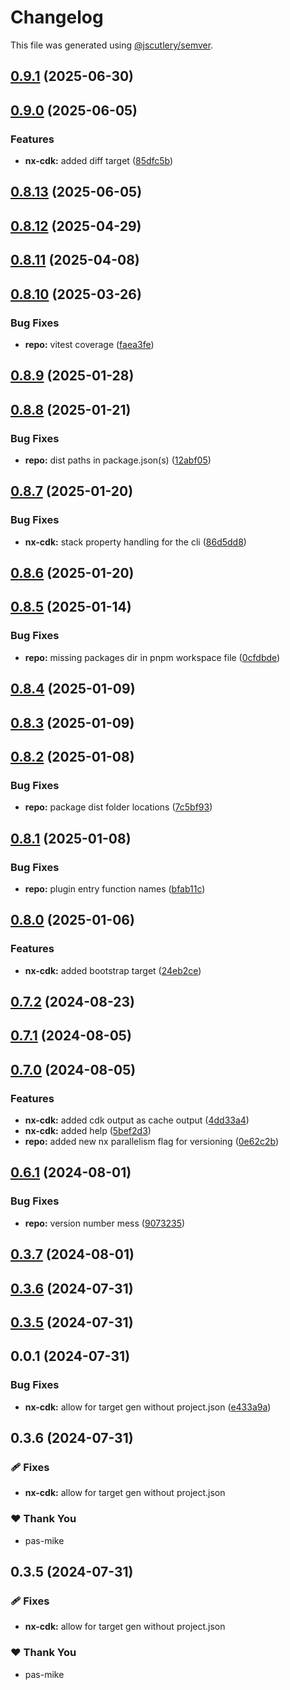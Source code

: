 # Changelog

This file was generated using [@jscutlery/semver](https://github.com/jscutlery/semver).

## [0.9.1](https://github.com/plastic-ant/packages/compare/nx-cdk@0.9.0...nx-cdk@0.9.1) (2025-06-30)

## [0.9.0](https://github.com/plastic-ant/packages/compare/nx-cdk@0.8.13...nx-cdk@0.9.0) (2025-06-05)


### Features

* **nx-cdk:** added diff target ([85dfc5b](https://github.com/plastic-ant/packages/commit/85dfc5b35a1b1af26c454e46229ffc1ba78eb907))

## [0.8.13](https://github.com/plastic-ant/packages/compare/nx-cdk@0.8.12...nx-cdk@0.8.13) (2025-06-05)

## [0.8.12](https://github.com/plastic-ant/packages/compare/nx-cdk@0.8.11...nx-cdk@0.8.12) (2025-04-29)

## [0.8.11](https://github.com/plastic-ant/packages/compare/nx-cdk@0.8.10...nx-cdk@0.8.11) (2025-04-08)

## [0.8.10](https://github.com/plastic-ant/packages/compare/nx-cdk@0.8.9...nx-cdk@0.8.10) (2025-03-26)


### Bug Fixes

* **repo:** vitest coverage ([faea3fe](https://github.com/plastic-ant/packages/commit/faea3fe115e29c60c990dcf1fef991d55e9cb20e))

## [0.8.9](https://github.com/plastic-ant/packages/compare/nx-cdk@0.8.8...nx-cdk@0.8.9) (2025-01-28)

## [0.8.8](https://github.com/plastic-ant/packages/compare/nx-cdk@0.8.7...nx-cdk@0.8.8) (2025-01-21)


### Bug Fixes

* **repo:** dist paths in package.json(s) ([12abf05](https://github.com/plastic-ant/packages/commit/12abf05216cda9b4de78324f0c895947b52f245c))

## [0.8.7](https://github.com/plastic-ant/packages/compare/nx-cdk@0.8.6...nx-cdk@0.8.7) (2025-01-20)


### Bug Fixes

* **nx-cdk:** stack property handling for the cli ([86d5dd8](https://github.com/plastic-ant/packages/commit/86d5dd8d674fdd39a4bbe23feeab685f38b8aef1))

## [0.8.6](https://github.com/plastic-ant/packages/compare/nx-cdk@0.8.5...nx-cdk@0.8.6) (2025-01-20)

## [0.8.5](https://github.com/plastic-ant/packages/compare/nx-cdk@0.8.4...nx-cdk@0.8.5) (2025-01-14)


### Bug Fixes

* **repo:** missing packages dir in pnpm workspace file ([0cfdbde](https://github.com/plastic-ant/packages/commit/0cfdbde0bdda4aa4f903a0c05735aa5543d53808))

## [0.8.4](https://github.com/plastic-ant/packages/compare/nx-cdk@0.8.3...nx-cdk@0.8.4) (2025-01-09)

## [0.8.3](https://github.com/plastic-ant/packages/nx-cdk/compare/nx-cdk@0.8.2...nx-cdk@0.8.3) (2025-01-09)

## [0.8.2](https://github.com/plastic-ant/packages/compare/nx-cdk@0.8.1...nx-cdk@0.8.2) (2025-01-08)


### Bug Fixes

* **repo:** package dist folder locations ([7c5bf93](https://github.com/plastic-ant/packages/commit/7c5bf93c8f7a7627e4519908c82de712056cf42b))

## [0.8.1](https://github.com/plastic-ant/packages/compare/nx-cdk@0.8.0...nx-cdk@0.8.1) (2025-01-08)


### Bug Fixes

* **repo:** plugin entry function names ([bfab11c](https://github.com/plastic-ant/packages/commit/bfab11c76f377adf1713711877fa89bfa530d0e1))

## [0.8.0](https://github.com/plastic-ant/packages/compare/nx-cdk@0.7.2...nx-cdk@0.8.0) (2025-01-06)


### Features

* **nx-cdk:** added bootstrap target ([24eb2ce](https://github.com/plastic-ant/packages/commit/24eb2cedf00df510f46280d873c49e821498dabd))

## [0.7.2](https://github.com/plastic-ant/packages/compare/nx-cdk@0.7.1...nx-cdk@0.7.2) (2024-08-23)

## [0.7.1](https://github.com/plastic-ant/packages/compare/nx-cdk@0.7.0...nx-cdk@0.7.1) (2024-08-05)

## [0.7.0](https://github.com/plastic-ant/packages/compare/nx-cdk@0.6.1...nx-cdk@0.7.0) (2024-08-05)


### Features

* **nx-cdk:** added cdk output as cache output ([4dd33a4](https://github.com/plastic-ant/packages/commit/4dd33a474ddc83ed17c189973a239b5660769e57))
* **nx-cdk:** added help ([5bef2d3](https://github.com/plastic-ant/packages/commit/5bef2d3beaf1a28ada35d412c3fde3ef2d34265e))
* **repo:** added new nx parallelism flag for versioning ([0e62c2b](https://github.com/plastic-ant/packages/commit/0e62c2b707c848e29575d375347db7c76dc331b9))

## [0.6.1](https://github.com/plastic-ant/packages/compare/nx-cdk@0.6.0...nx-cdk@0.6.1) (2024-08-01)


### Bug Fixes

* **repo:** version number mess ([9073235](https://github.com/plastic-ant/packages/commit/9073235aed6b2508f424eca65e62167495d63fbd))

## [0.3.7](https://github.com/plastic-ant/packages/compare/nx-cdk@0.3.6...nx-cdk@0.3.7) (2024-08-01)

## [0.3.6](https://github.com/plastic-ant/nx-cdk/compare/nx-cdk@0.3.5...nx-cdk@0.3.6) (2024-07-31)

## [0.3.5](https://github.com/plastic-ant/nx-cdk/compare/nx-cdk@0.3.4...nx-cdk@0.3.5) (2024-07-31)

## 0.0.1 (2024-07-31)


### Bug Fixes

* **nx-cdk:** allow for target gen without project.json ([e433a9a](https://github.com/plastic-ant/nx-cdk/commit/e433a9a66d1821799648c7b26d0ec5232cac83b7))

## 0.3.6 (2024-07-31)


### 🩹 Fixes

- **nx-cdk:** allow for target gen without project.json


### ❤️  Thank You

- pas-mike

## 0.3.5 (2024-07-31)


### 🩹 Fixes

- **nx-cdk:** allow for target gen without project.json


### ❤️  Thank You

- pas-mike